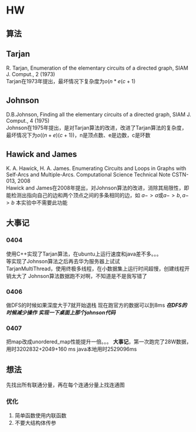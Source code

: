 # HW

## 算法

## Tarjan

R. Tarjan, Enumeration of the elementary circuits of a directed graph, SIAM J. Comput., 2 (1973)  
Tarjan在1973年提出，最坏情况下复杂度为$o(n*e(c+1)$

## Johnson

D.B.Johnson, Finding all the elementary circuits of a directed graph, SIAM J. Comput., 4 (1975)  
Johnson在1975年提出，是对Tarjan算法的改进，改进了Tarjan算法的复杂度，最坏情况下为$o((n+e)(c+1))$，n是顶点数、e是边数，c是环数

## Hawick and James

K. A. Hawick, H. A. James. Enumerating Circuits and Loops in Graphs with Self-Arcs and Multiple-Arcs. Computational Science Technical Note CSTN-013, 2008  
Hawick and James在2008年提出，对Johnson算法的改进，消除其局限性，即能检测出指向自己的边和两个顶点之间的多条相同的边，如 $a -> a$或$a -> b, a -> b$
本实验中不需要此功能

## 大事记

### 0404

使用C++实现了Tarjan算法，在ubuntu上运行速度和java差不多。。。  
等实现了Johnson算法之后再去华为服务器上试试  
TarjanMultiThread，使用终极多线程，在小数据集上运行时间超慢，创建线程开销太大了
Johnson算法数据跑不对啊，不知道是不是我写错了

### 0406

做DFS的时候如果深度大于7就开始退栈
现在跑官方的数据可以到8ms
***在DFS的时候减少操作***
***实现一下桌面上那个johnson代码***

### 0407

把map改成unordered_map性能提升一倍。。。
**大事记**，第一次跑完了28W数据，用时3202832+2049+160 ms
                               java本地用时2529096ms

## 想法

先找出所有联通分量，再在每个连通分量上找连通图

### 优化

1. 简单函数使用内联函数
2. 不要大结构体传参
